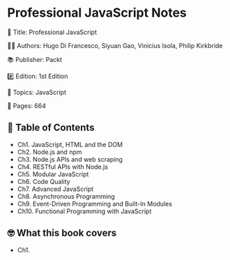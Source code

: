 # Professional JavaScript Notes

📕 Title: Professional JavaScript

👨‍💻 Authors: Hugo Di Francesco, Siyuan Gao, Vinicius Isola, Philip Kirkbride

📚 Publisher: Packt

#️⃣ Edition: 1st Edition

💾 Topics: JavaScript

📄 Pages: 664

## 📝 Table of Contents

- Ch1. JavaScript, HTML and the DOM
- Ch2. Node.js and npm
- Ch3. Node.js APIs and web scraping
- Ch4. RESTful APIs with Node.js
- Ch5. Modular JavaScript
- Ch6. Code Quality
- Ch7. Advanced JavaScript
- Ch8. Asynchronous Programming
- Ch9. Event-Driven Programming and Built-In Modules
- Ch10. Functional Programming with JavaScript

## 🤓 What this book covers

- Ch1.
